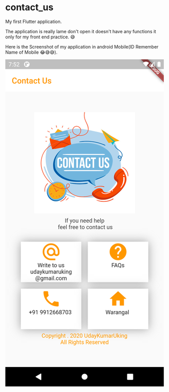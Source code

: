 # contact_us

My first Flutter application.

The application is really lame don't open it doesn't have any functions it only for my front end practice. 😅

Here is the Screenshot of my application in android Mobile(ID Remember Name of Mobile 😂😅😅). 

![Image](https://github.com/udaykumaruking/images/blob/master/Screenshot_1600266163.png?raw=true)
